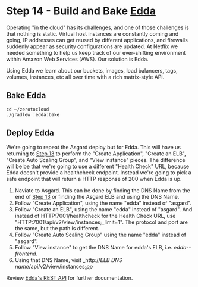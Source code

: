 # Step 14 - Build and Bake <a href="https://github.com/Netflix/edda/wiki/" target="_blank">Edda</a>

Operating "in the cloud" has its challenges, and one of those challenges is that nothing is static. Virtual host instances are constantly coming and going, IP addresses can get reused by different applications, and firewalls suddenly appear as security configurations are updated. At Netflix we needed something to help us keep track of our ever-shifting environment within Amazon Web Services (AWS). Our solution is Edda.

Using Edda we learn about our buckets, images, load balancers, tags, volumes, instances, etc all over time with a rich matrix-style API.
## Bake Edda

    cd ~/zerotocloud
    ./gradlew :edda:bake

## Deploy Edda

We're going to repeat the Asgard deploy but for Edda. 
This will have us returning to [Step 13](AsgardStandalone.md) to perform the "Create Application", "Create an ELB", "Create Auto Scaling Group", and "View instance" pieces.
The difference will be be that we're going to use a different "Health Check" URL, because Edda doesn't provide a healthcheck endpoint. 
Instead we're going to pick a safe endpoint that will return a HTTP response of 200 when Edda is up.

1. Naviate to Asgard. This can be done by finding the DNS Name from the end of [Step 13](AsgardStandalone.md) or finding the Asgard ELB and using the DNS Name.
2. Follow "Create Application", using the name "edda" instead of "asgard".
3. Follow "Create an ELB", using the name "edda" instead of "asgard". And instead of HTTP:7001/healthcheck for the Health Check URL, use "HTTP:7001/api/v2/view/instances;_limit=1". The protocol and port are the same, but the path is different.
4. Follow "Create Auto Scaling Group" using the name "edda" instead of "asgard".
5. Follow "View instance" to get the DNS Name for edda's ELB, i.e. _edda--frontend_. 
6. Using that DNS Name, visit _http://*ELB DNS name*/api/v2/view/instances;_pp_

Review <a href="https://github.com/Netflix/edda/wiki/REST" target="_blank">Edda's REST API</a> for further documentation.
